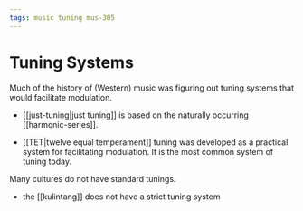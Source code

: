 ```yaml
---
tags: music tuning mus-305
---
```


# Tuning Systems

Much of the history of (Western) music was figuring out tuning systems that would facilitate modulation.

- [[just-tuning|just tuning]] is based on the naturally occurring [[harmonic-series]].

- [[TET|twelve equal temperament]] tuning was developed as a practical system for facilitating modulation. It is the most common system of tuning today.

Many cultures do not have standard tunings.

- the [[kulintang]] does not have a strict tuning system
